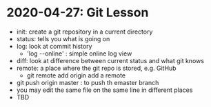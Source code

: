 # 2020-04-27: Git Lesson
- init:		create a git repository in a current directory
- status:	tells you what is going on
- log:		look at commit history
  - 'log --online'  :  simple online log view
- diff:		look at difference between current status and what git knows
- remote:	a place where the git repo is stored, e.g. GitHub
  - git remote add origin <URL> add a remote
- git push origin master : to push th emaster branch
- you may edit the same file on the same line in different places
- TBD
